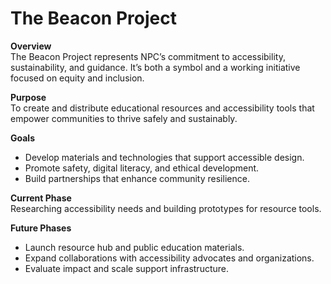 # The Beacon Project

**Overview**  
The Beacon Project represents NPC’s commitment to accessibility, sustainability, and guidance. It’s both a symbol and a working initiative focused on equity and inclusion.

**Purpose**  
To create and distribute educational resources and accessibility tools that empower communities to thrive safely and sustainably.

**Goals**  
- Develop materials and technologies that support accessible design.  
- Promote safety, digital literacy, and ethical development.  
- Build partnerships that enhance community resilience.

**Current Phase**  
Researching accessibility needs and building prototypes for resource tools.

**Future Phases**  
- Launch resource hub and public education materials.  
- Expand collaborations with accessibility advocates and organizations.  
- Evaluate impact and scale support infrastructure.
